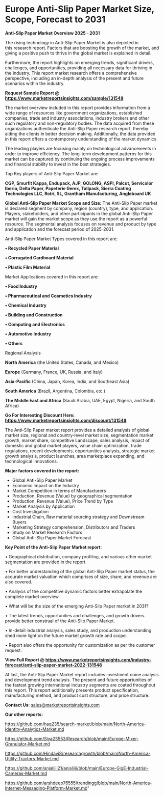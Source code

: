 # Europe Anti-Slip Paper Market Size, Scope, Forecast to 2031

<Strong> Anti-Slip Paper Market Overview 2025 - 2031</strong>

The rising technology in Anti-Slip Paper Market is also depicted in this research report. Factors that are boosting the growth of the market, and giving a positive push to thrive in the global market is explained in detail.

Furthermore, the report highlights on emerging trends, significant drivers, challenges, and opportunities, providing all necessary data for thriving in the industry. This report market research offers a comprehensive perspective, including an in-depth analysis of the present and future scenarios within the industry.

<strong>Request Sample Report @ <a href=https://www.marketreportsinsights.com/sample/131548>https://www.marketreportsinsights.com/sample/131548</a></strong>

The market overview included in this report provides information from a wide range of resources like government organizations, established companies, trade and industry associations, industry brokers and other such regulatory and non-regulatory bodies. The data acquired from these organizations authenticate the Anti-Slip Paper research report, thereby aiding the clients in better decision making. Additionally, the data provided in this report offers a contemporary understanding of the market dynamics.

The leading players are focusing mainly on technological advancements in order to improve efficiency. The long-term development patterns for this market can be captured by continuing the ongoing process improvements and financial stability to invest in the best strategies.

Top Key players of Anti-Slip Paper Market are:

<strong>CGP, Smurfit Kappa, Endupack, AJP, GOLONG, ASPI, Palcut, Servicolor Iberia, Delta Paper, Papeterie Gerex, Tallpack, Sierra Coating Technologies LLC, Rotri, SL, Grantham Manufacturing, Angleboard UK</strong>

<strong><b>Global Anti-Slip Paper Market Scope and Size:</b></strong>
The Anti-Slip Paper market is declared segment by company, region (country), type, and application. Players, stakeholders, and other participants in the global Anti-Slip Paper market will gain the market scope as they use the report as a powerful resource. The segmental analysis focuses on revenue and product by type and application and the forecast period of 2025-2031.

Anti-Slip Paper Market Types covered in this report are:

<strong>• Recycled Paper Material

• Corrugated Cardboard Material

• Plastic Film Material</strong>

Market Applications covered in this report are:

<strong>• Food Industry

• Pharmaceutical and Cosmetics Industry

• Chemical Industry

• Building and Construction

• Computing and Electronics

• Automotive Industry

• Others</strong> 

Regional Analysis

<strong>North America</strong> (the United States, Canada, and Mexico)

<strong>Europe</strong> (Germany, France, UK, Russia, and Italy)

<strong>Asia-Pacific</strong> (China, Japan, Korea, India, and Southeast Asia)

<strong>South America</strong> (Brazil, Argentina, Colombia, etc.)

<strong>The Middle East and Africa</strong> (Saudi Arabia, UAE, Egypt, Nigeria, and South Africa)

<strong>Go For Interesting Discount Here: <a href=https://www.marketreportsinsights.com/discount/131548>https://www.marketreportsinsights.com/discount/131548</a></strong>

The Anti-Slip Paper market report provides a detailed analysis of global market size, regional and country-level market size, segmentation market growth, market share, competitive Landscape, sales analysis, impact of domestic and global market players, value chain optimization, trade regulations, recent developments, opportunities analysis, strategic market growth analysis, product launches, area marketplace expanding, and technological innovations.

<strong><b>Major factors covered in the report:</b></strong>
<ul>
  <li>Global Anti-Slip Paper Market </li>
  <li>Economic Impact on the Industry</li>
  <li>Market Competition in terms of Manufacturers</li>
  <li>Production, Revenue (Value) by geographical segmentation</li>
  <li>Production, Revenue (Value), Price Trend by Type</li>
  <li>Market Analysis by Application</li>
  <li>Cost Investigation</li>
  <li>Industrial Chain, Raw material sourcing strategy and Downstream Buyers</li>
  <li>Marketing Strategy comprehension, Distributors and Traders</li>
  <li>Study on Market Research Factors</li>
  <li>Global Anti-Slip Paper Market Forecast</li>
</ul>

<strong><b>Key Point of the Anti-Slip Paper Market report:</b></strong>

• Geographical distribution, company profiling, and various other market segmentation are provided in the report.

• For better understanding of the global Anti-Slip Paper market status, the accurate market valuation which comprises of size, share, and revenue are also covered.

• Analysis of the competitive dynamic factors better extrapolate the complete market overview

• What will be the size of the emerging Anti-Slip Paper market in 2031?

• The latest trends, opportunities and challenges, and growth drivers provide better construal of the Anti-Slip Paper Market.

• In-detail industrial analysis, sales study, and production understanding shed more light on the future market growth rate and scope.

• Report also offers the opportunity for customization as per the customer request.

<strong><b>View Full Report @ <a href=https://www.marketreportsinsights.com/industry-forecast/anti-slip-paper-market-2022-131548>https://www.marketreportsinsights.com/industry-forecast/anti-slip-paper-market-2022-131548</a></b></strong>


At last, the Anti-Slip Paper Market report includes investment come analysis and development trend analysis. The present and future opportunities of the fastest growing international industry segments are coated throughout this report. This report additionally presents product specification, manufacturing method, and product cost structure, and price structure.

<strong>Contact Us:</strong>
sales@marketreportsinsights.com

<strong>Our other reports:</strong>

<a href=https://github.com/haq235/search-market/blob/main/North-America-Identity-Analytics-Market.md>https://github.com/haq235/search-market/blob/main/North-America-Identity-Analytics-Market.md</a>

<a href=https://github.com/Siya23553/Research/blob/main/Europe-Mixer-Granulator-Market.md>https://github.com/Siya23553/Research/blob/main/Europe-Mixer-Granulator-Market.md</a>

<a href=https://github.com/Hindavi8/researchgrowth/blob/main/North-America-Utility-Tractors-Market.md>https://github.com/Hindavi8/researchgrowth/blob/main/North-America-Utility-Tractors-Market.md</a>

<a href=https://github.com/anjaliiii21/anjaliiii/blob/main/Europe-GigE-Industrial-Cameras-Market.md>https://github.com/anjaliiii21/anjaliiii/blob/main/Europe-GigE-Industrial-Cameras-Market.md</a>

<a href=https://github.com/arshdeep76555/trendingg/blob/main/North-America-Internet-Messaging-Platform-Market.md>https://github.com/arshdeep76555/trendingg/blob/main/North-America-Internet-Messaging-Platform-Market.md</a>"
